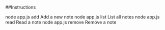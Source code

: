 
##Instructions

node app.js add     Add a new note
node app.js list    List all notes
node app.js read    Read a note
node app.js remove  Remove a note

